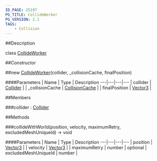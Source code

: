 ```yaml
---
ID_PAGE: 25197
PG_TITLE: CollideWorker
PG_VERSION: 2.1
TAGS:
    - Collision
---
```

##Description

class [CollideWorker](/classes/2.2-alpha/CollideWorker)



##Constructor

##new [CollideWorker](/classes/2.2-alpha/CollideWorker)(collider, _collisionCache, finalPosition)



####Parameters
 | Name | Type | Description
---|---|---|---
 | collider | [Collider](/classes/2.2-alpha/Collider) | 
 | _collisionCache | [CollisionCache](/classes/2.2-alpha/CollisionCache) | 
 | finalPosition | [Vector3](/classes/2.2-alpha/Vector3) | 

##Members

###collider : [Collider](/classes/2.2-alpha/Collider)



##Methods

###collideWithWorld(position, velocity, maximumRetry, excludedMeshUniqueId) &rarr; void



####Parameters
 | Name | Type | Description
---|---|---|---
 | position | [Vector3](/classes/2.2-alpha/Vector3) | 
 | velocity | [Vector3](/classes/2.2-alpha/Vector3) | 
 | maximumRetry | number | 
optional | excludedMeshUniqueId | number | 

